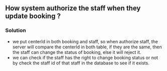 ## How system authorize the staff when they update booking ?
### Solution
* we put centerId in both booking and staff, so when authorize staff, the server will compare the centerId in both table, if they are the same, then the staff can change the status of booking, else it will reject it.  
* we can check if the staff has the right to change booking status or not by check the staff id of that staff in the database to see if it exists.  

